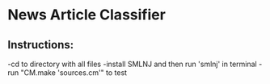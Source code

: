 # News Article Classifier
## Instructions:
  -cd to directory with all files
  -install SMLNJ and then run 'smlnj' in terminal
  -run "CM.make 'sources.cm'" to test
